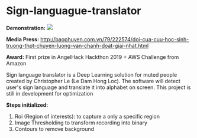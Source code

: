 # Sign-languague-translator
**Demonstration:** 
![](demo.gif)

**Media Press:** 
http://baophuyen.com.vn/79/222574/doi-cua-cuu-hoc-sinh-truong-thpt-chuyen-luong-van-chanh-doat-giai-nhat.html

**Award:** First prize in AngelHack Hackthon 2019 + AWS Challenge from Amazon

Sign language translator is a Deep Learning solution for muted people created by Christopher Le (Le Dam Hong Loc).
The software will detect user's sign language and translate it into alphabet on screen. 
This project is still in development for optimization

**Steps initialized:** 
1. Roi (Region of interests): to capture a only a specific region
2. Image Thresholding to transform recording into binary 
3. Contours to remove background
